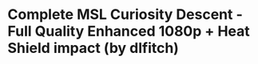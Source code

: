 <!--
id: 30091210289
link: http://tumblr.atmos.org/post/30091210289/complete-msl-curiosity-descent-full-quality
slug: complete-msl-curiosity-descent-full-quality
date: Fri Aug 24 2012 00:17:09 GMT-0700 (PDT)
publish: 2012-08-024
tags: 
title: Complete MSL Curiosity Descent - Full Quality Enhanced 1080p + Heat Shield impact (by dlfitch)
-->


Complete MSL Curiosity Descent - Full Quality Enhanced 1080p + Heat Shield impact (by dlfitch)
==============================================================================================



